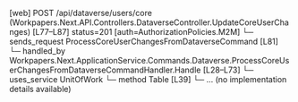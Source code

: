 [web] POST /api/dataverse/users/core  (Workpapers.Next.API.Controllers.DataverseController.UpdateCoreUserChanges)  [L77–L87] status=201 [auth=AuthorizationPolicies.M2M]
  └─ sends_request ProcessCoreUserChangesFromDataverseCommand [L81]
    └─ handled_by Workpapers.Next.ApplicationService.Commands.Dataverse.ProcessCoreUserChangesFromDataverseCommandHandler.Handle [L28–L73]
      └─ uses_service UnitOfWork
        └─ method Table [L39]
          └─ ... (no implementation details available)

